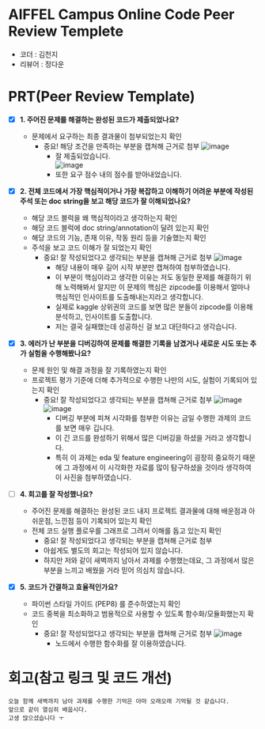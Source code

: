 # AIFFEL Campus Online Code Peer Review Templete
- 코더 : 김천지   
- 리뷰어 : 정다운   


# PRT(Peer Review Template)
- [X]  **1. 주어진 문제를 해결하는 완성된 코드가 제출되었나요?**
    - 문제에서 요구하는 최종 결과물이 첨부되었는지 확인
        - 중요! 해당 조건을 만족하는 부분을 캡쳐해 근거로 첨부
          ![image](https://github.com/user-attachments/assets/d85bb09f-e3d8-432b-bded-e5c5adb5773d)
          - 잘 제출되었습니다.   
          ![image](https://github.com/user-attachments/assets/22b753f3-0028-4277-951e-1a165f29fc6b)
          - 또한 요구 점수 내의 점수를 받아내었습니다.   


    
- [X]  **2. 전체 코드에서 가장 핵심적이거나 가장 복잡하고 이해하기 어려운 부분에 작성된 
주석 또는 doc string을 보고 해당 코드가 잘 이해되었나요?**
    - 해당 코드 블럭을 왜 핵심적이라고 생각하는지 확인
    - 해당 코드 블럭에 doc string/annotation이 달려 있는지 확인
    - 해당 코드의 기능, 존재 이유, 작동 원리 등을 기술했는지 확인
    - 주석을 보고 코드 이해가 잘 되었는지 확인
        - 중요! 잘 작성되었다고 생각되는 부분을 캡쳐해 근거로 첨부
          ![image](https://github.com/user-attachments/assets/b9468edc-6974-4ae3-8953-a5eefdcb621b)
          - 해당 내용이 매우 길어 시작 부분만 캡쳐하여 첨부하였습니다.
          - 이 부분이 핵심이라고 생각한 이유는 저도 동일한 문제를 해결하기 위해 노력해봐서 알지만 이 문제의 핵심은 zipcode를 이용해서 얼마나 핵심적인 인사이트를 도출해내는지라고 생각합니다.
          - 실제로 kaggle 상위권의 코드를 보면 많은 분들이 zipcode를 이용해 분석하고, 인사이트를 도출합니다.
          - 저는 결국 실패했는데 성공하신 걸 보고 대단하다고 생각습니다.

        
- [X]  **3. 에러가 난 부분을 디버깅하여 문제를 해결한 기록을 남겼거나
새로운 시도 또는 추가 실험을 수행해봤나요?**
    - 문제 원인 및 해결 과정을 잘 기록하였는지 확인
    - 프로젝트 평가 기준에 더해 추가적으로 수행한 나만의 시도, 
    실험이 기록되어 있는지 확인
        - 중요! 잘 작성되었다고 생각되는 부분을 캡쳐해 근거로 첨부
          ![image](https://github.com/user-attachments/assets/ce75d7f2-8c3d-408a-8d89-4d3d8513976b)
          ![image](https://github.com/user-attachments/assets/250cd65f-1aed-4a8f-9b28-61212f701cd6)
          - 디버깅 부분에 피쳐 시각화를 첨부한 이유는 금일 수행한 과제의 코드를 보면 매우 깁니다.
          - 이 긴 코드를 완성하기 위해서 많은 디버깅을 하셨을 거라고 생각합니다.
          - 특히 이 과제는 eda 및 feature engineering이 굉장히 중요하기 때문에 그 과정에서 이 시각화한 자료를 많이 탐구하셨을 것이라 생각하여 이 사진을 첨부하였습니다.


        
- [ ]  **4. 회고를 잘 작성했나요?**
    - 주어진 문제를 해결하는 완성된 코드 내지 프로젝트 결과물에 대해
    배운점과 아쉬운점, 느낀점 등이 기록되어 있는지 확인
    - 전체 코드 실행 플로우를 그래프로 그려서 이해를 돕고 있는지 확인
        - 중요! 잘 작성되었다고 생각되는 부분을 캡쳐해 근거로 첨부
        - 아쉽게도 별도의 회고는 작성되어 있지 않습니다.
        - 하지만 저와 같이 새벽까지 남아서 과제를 수행했는데요, 그 과정에서 많은 부분을 느끼고 배웠을 거라 믿어 의심치 않습니다.
        
- [X]  **5. 코드가 간결하고 효율적인가요?**
    - 파이썬 스타일 가이드 (PEP8) 를 준수하였는지 확인
    - 코드 중복을 최소화하고 범용적으로 사용할 수 있도록 함수화/모듈화했는지 확인
        - 중요! 잘 작성되었다고 생각되는 부분을 캡쳐해 근거로 첨부
          ![image](https://github.com/user-attachments/assets/d736ce89-bd2e-44f8-840e-bc0c2859a6b9)
          - 노드에서 수행한 함수화를 잘 이용하였습니다.



# 회고(참고 링크 및 코드 개선)
```
오늘 함께 새벽까지 남아 과제를 수행한 기억은 아마 오래오래 기억될 것 같습니다.
앞으로 같이 열심히 배웁시다.
고생 많으셨습니다 ㅜ
```

